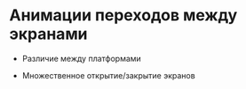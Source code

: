 # Анимации переходов между экранами

* Различие между платформами

* Множественное открытие/закрытие экранов